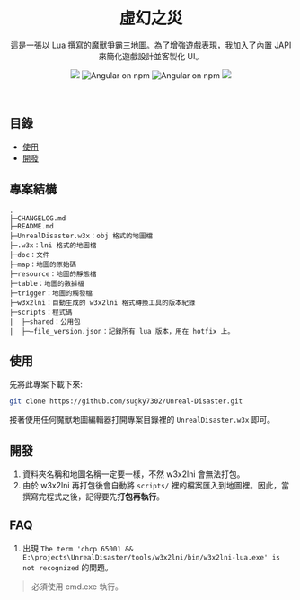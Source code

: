 <h1 align=center>虛幻之災</h1>
<p align=center>這是一張以 Lua 撰寫的魔獸爭霸三地圖。為了增強遊戲表現，我加入了內置 JAPI 來簡化遊戲設計並客製化 UI。</p>
<p align="center">
    <img src="https://img.shields.io/badge/platform-War3-blue"/>
    <img src="https://img.shields.io/badge/lua-5.4-yellow" alt="Angular on npm" />
    <img src="https://img.shields.io/badge/ydwe-1.32.13-yellow" alt="Angular on npm" />
    <img src="https://img.shields.io/badge/release-0.2.0-brightgreen">
</p>
<br/>

## 目錄
- [使用](#使用)
- [開發](#開發)

## 專案結構
```
.
├─CHANGELOG.md
├─README.md
├─UnrealDisaster.w3x：obj 格式的地圖檔
├─.w3x：lni 格式的地圖檔
├─doc：文件
├─map：地圖的原始碼
├─resource：地圖的靜態檔
├─table：地圖的數據檔
├─trigger：地圖的觸發檔
├─w3x2lni：自動生成的 w3x2lni 格式轉換工具的版本紀錄
├─scripts：程式碼
|  ├─shared：公用包
|  ├─—file_version.json：記錄所有 lua 版本，用在 hotfix 上。
```

## 使用
先將此專案下載下來:
```sh
git clone https://github.com/sugky7302/Unreal-Disaster.git
```
接著使用任何魔獸地圖編輯器打開專案目錄裡的 `UnrealDisaster.w3x` 即可。

## 開發
1. 資料夾名稱和地圖名稱一定要一樣，不然 w3x2lni 會無法打包。
2. 由於 w3x2lni 再打包後會自動將 `scripts/` 裡的檔案匯入到地圖裡。因此，當撰寫完程式之後，記得要先**打包再執行**。

## FAQ
1. 出現 `The term 'chcp 65001 && E:\projects\UnrealDisaster/tools/w3x2lni/bin/w3x2lni-lua.exe' is not recognized` 的問題。
>必須使用 cmd.exe 執行。